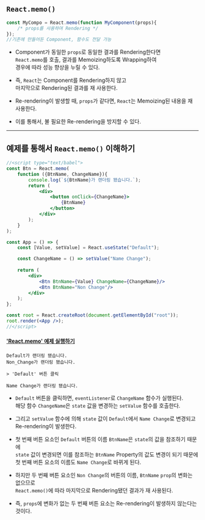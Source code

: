 
## `React.memo()`

``` js
const MyCompo = React.memo(function MyComponent(props){
	/* props를 사용하여 Rendering */
});
//기존에 만들어둔 Component, 함수도 전달 가능
```

- Component가 동일한 `props`로 동일한 결과를 Rendering한다면 <br/>
	`React.memo`를 호출, 결과를 Memoizing하도록 Wrapping하여 <br/>
	경우에 따라 성능 향상을 누릴 수 있다.
	
- 즉, `React`는 Component를 Rendering하지 않고 <br/>
	마지막으로 Rendering된 결과를 재 사용한다.
	
- Re-rendering이 발생할 때, `props`가 같다면, `React`는 Memoizing된 내용을 재 사용한다.
- 이를 통해서, 불 필요한 Re-rendering을 방지할 수 있다.

---

## 예제를 통해서 `React.memo()` 이해하기


``` jsx
//<script type="text/babel">
const Btn = React.memo(
	function ({BtnName, ChangeName}){
		console.log(`${BtnName}가 랜더링 됐습니다.`);
		return (
			<div>
				<button onClick={ChangeName}>
					{BtnName}
				</button>
			</div>
		);
	}
);

const App = () => {
	const [Value, setValue] = React.useState("Default");

	const ChangeName = () => setValue("Name Change");
	
	return (
		<div>
			<Btn BtnName={Value} ChangeName={ChangeName}/>
			<Btn BtnName="Non Change"/>
		</div>
	);
};

const root = React.createRoot(document.getElementById("root"));
root.render(<App />);
//</script>
```

<h4><a href="/Exam/prop/memoExam.html">'React.memo' 예제 실행하기</a></h4>

```
Default가 랜더링 됐습니다.
Non_Change가 랜더링 됐습니다.

> 'Default' 버튼 클릭

Name Change가 랜더링 됐습니다.
```

- `Default` 버튼을 클릭하면, `eventListener`로 `ChangeName` 함수가 실행된다. <br/>
	해당 함수 `ChangeName`은 `state` 값을 변경하는 `setValue` 함수를 호출한다.

- 그리고 `setValue` 함수에 의해 `state` 값이 `Default`에서 `Name Change`로 변경되고 <br/>
	Re-rendering이 발생한다. 

- 첫 번째 버튼 요소인 `Default` 버튼의 이름 `BtnName`은  `state`의 값을 참조하기 때문에 <br/>
	`state` 값이 변경되면 이를 참조하는 `BtnName` Property의 값도 변경이 되기 때문에
	첫 번째 버튼 요소의 이름도 `Name Change`로 바뀌게 된다.

* 하지만 두 번째 버튼 요소인 `Non Change`의 버튼의 이름, `BtnName` `prop`의 변화는 없으므로 <br/>
	`React.memo()`에 따라 마지막으로 Rendering됐던 결과가 재 사용된다.

- 즉, `props`에 변화가 없는 두 번째 버튼 요소는 Re-rendering이 발생하지 않는다는 것이다.

